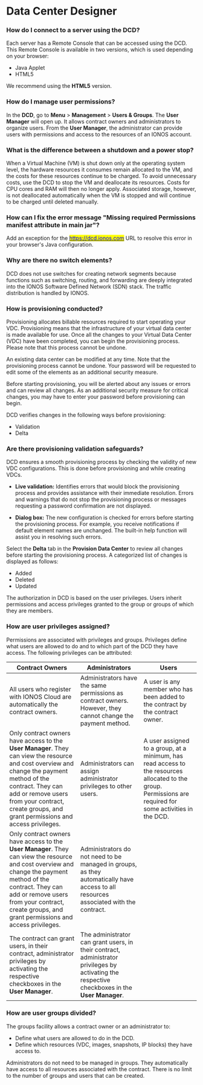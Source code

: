 # Data Center Designer

### How do I connect to a server using the DCD?

Each server has a Remote Console that can be accessed using the DCD. This Remote Console is available in two versions, which is used depending on your browser:

* Java Applet
* HTML5

We recommend using the **HTML5** version.

### How do I manage user permissions?

In the **DCD**, go to **Menu** > **Management** > **Users & Groups**. The **User Manager** will open up. It allows contract owners and administrators to organize users. From the **User Manager**, the administrator can provide users with permissions and access to the resources of an IONOS account.

### What is the difference between a shutdown and a power stop?

When a Virtual Machine (VM) is shut down only at the operating system level, the hardware resources it consumes remain allocated to the VM, and the costs for these resources continue to be charged. To avoid unnecessary costs, use the DCD to stop the VM and deallocate its resources. Costs for CPU cores and RAM will then no longer apply. Associated storage, however, is not deallocated automatically when the VM is stopped and will continue to be charged until deleted manually.

### How can I fix the error message "Missing required Permissions manifest attribute in main jar"?

Add an exception for the [<mark style="color:blue;">https://dcd.ionos.com</mark>](https://dcd.ionos.com) URL to resolve this error in your browser's Java configuration.

### Why are there no switch elements?

DCD does not use switches for creating network segments because functions such as switching, routing, and forwarding are deeply integrated into the IONOS Software Defined Network (SDN) stack. The traffic distribution is handled by IONOS.

### How is provisioning conducted?

Provisioning allocates billable resources required to start operating your VDC. Provisioning means that the infrastructure of your virtual data center is made available for use. Once all the changes to your Virtual Data Center (VDC) have been completed, you can begin the provisioning process. Please note that this process cannot be undone.

An existing data center can be modified at any time. Note that the provisioning process cannot be undone. Your password will be requested to edit some of the elements as an additional security measure.

Before starting provisioning, you will be alerted about any issues or errors and can review all changes. As an additional security measure for critical changes, you may have to enter your password before provisioning can begin.

DCD verifies changes in the following ways before provisioning: 
* Validation
* Delta 

### Are there provisioning validation safeguards?

DCD ensures a smooth provisioning process by checking the validity of new VDC configurations. This is done before provisioning and while creating VDCs.

* **Live validation:** Identifies errors that would block the provisioning process and provides assistance with their immediate resolution. Errors and warnings that do not stop the provisioning process or messages requesting a password confirmation are not displayed.

* **Dialog box:** The new configuration is checked for errors before starting the provisioning process. For example, you receive notifications if default element names are unchanged. The built-in help function will assist you in resolving such errors.

Select the **Delta** tab in the **Provision Data Center** to review all changes before starting the provisioning process. A categorized list of changes is displayed as follows:

* Added
* Deleted
* Updated

The authorization in DCD is based on the user privileges. Users inherit permissions and access privileges granted to the group or groups of which they are members.

### How are user privileges assigned?

Permissions are associated with privileges and groups. Privileges define what users are allowed to do and to which part of the DCD they have access. The following privileges can be attributed:

| Contract Owners                                                                                                                          | Administrators                                                                                                                                                   | Users |
| ------------------------------------------------------------------------------------------------------------------------------------------ | -----------------------------------------------------------------------------------------------------|------------------------------------------------------------------------------ |
| All users who register with IONOS Cloud are automatically the contract owners.          | Administrators have the same permissions as contract owners. However, they cannot change the payment method.                       | A user is any member who has been added to the contract by the contract owner.  |
| Only contract owners have access to the **User Manager**. They can view the resource and cost overview and change the payment method of the contract. They can add or remove users from your contract, create groups, and grant permissions and access privileges.  | Administrators can assign administrator privileges to other users.                  |  A user assigned to a group, at a minimum, has read access to the resources allocated to the group. Permissions are required for some activities in the DCD.  |
| Only contract owners have access to the **User Manager**. They can view the resource and cost overview and change the payment method of the contract. They can add or remove users from your contract, create groups, and grant permissions and access privileges.  | Administrators do not need to be managed in groups, as they automatically have access to all resources associated with the contract.     | 
| The contract can grant users, in their contract, administrator privileges by activating the respective checkboxes in the **User Manager**.        | The administrator can grant users, in their contract, administrator privileges by activating the respective checkboxes in the **User Manager**.                                      |

### How are user groups divided?

The groups facility allows a contract owner or an administrator to:

* Define what users are allowed to do in the DCD.
* Define which resources (VDC, images, snapshots, IP blocks) they have access to.

Administrators do not need to be managed in groups. They automatically have access to all resources associated with the contract. There is no limit to the number of groups and users that can be created.
